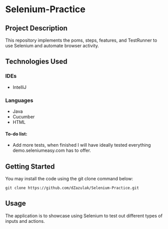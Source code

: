 # Selenium-Practice

## Project Description
This repository implements the poms, steps, features, and TestRunner to use Selenium and automate browser activity.

## Technologies Used
  ### IDEs
  - IntelliJ

  ### Languages
  - Java
  - Cucumber
  - HTML

#### To-do list:
  - Add more tests, when finished I will have ideally tested everything demo.seleniumeasy.com has to offer.

## Getting Started
You may install the code using the git clone command below:
```
git clone https://github.com/dZazulak/Selenium-Practice.git
```

## Usage
The application is to showcase using Selenium to test out different types of inputs and actions.
